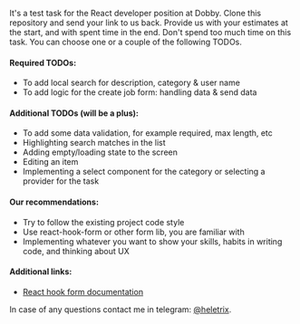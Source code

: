 It's a test task for the React developer position at Dobby. Clone this repository and send your link to us back. Provide us with your estimates at the start, and with spent time in the end. Don't spend too much time on this task. You can choose one or a couple of the following TODOs.

#### Required TODOs:
- To add local search for description, category & user name
- To add logic for the create job form: handling data & send data  

#### Additional TODOs (will be a plus):
- To add some data validation, for example required, max length, etc
- Highlighting search matches in the list
- Adding empty/loading state to the screen
- Editing an item
- Implementing a select component for the category or selecting a provider for the task

#### Our recommendations:
- Try to follow the existing project code style
- Use react-hook-form or other form lib, you are familiar with
- Implementing whatever you want to show your skills, habits in writing code, and thinking about UX

#### Additional links:
- [React hook form documentation](https://react-hook-form.com/)

In case of any questions contact me in telegram: [@heletrix](https://t.me/heletrix).
